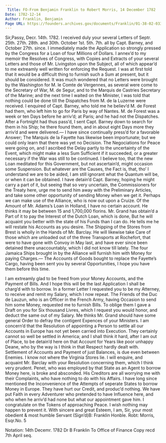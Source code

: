 ```yaml
---
 Title: FO-From Benjamin Franklin to Robert Morris, 14 December 1782
Date: 1782-12-14
Author: Franklin, Benjamin
Page URL: https://founders.archives.gov/documents/Franklin/01-38-02-0335
---
```


Sir,Passy, Decr. 14th. 1782.
I received duly your several Letters of Septr. 25th. 27th. 28th. and 30th. October 1st. 5th. 7th. all by Capt. Barney, and October 27th. since. I immediately made the Application so strongly pressed by the Congress for a Loan of four Millions of Dollars. I annex’d to my memoir the Resolves of Congress, with Copies and Extracts of your several Letters and those of Mr. Livingston upon the Subject, all of which appear’d to me extreamly well written for enforcing the Request. I was at first told that it would be a difficult thing to furnish such a Sum at present, but it should be considered. It was much wondered that no Letters were brought by the Washington for M. le Comte de Vergennes, as several were come to the Secretary of War, M. de Segur, and to the Marquis de Castries Secretary of the Marine; and the next time I waited on the Minister, I was told that nothing could be done till the Dispatches from M. de la Luzerne were received. I enquired of Capt. Barney, who told me he believ’d M. de Forest had them, who left him to go for Paris by way of Nantes. M. de Forest was a week or ten Days before he arriv’d; at Paris; and he had not the Dispatches. After a Fortnight had thus pass’d, I sent Capt. Barney down to search for them in his Ship; he there found them, and in about eight Days more they arriv’d and were delivered.— I have since continually press’d for a favorable Answer; The Marquis de la Fayette has likewise been importunate; but we could only learn that there was yet no Decision. The Negociations for Peace were going on, and I ascribed the Delay partly to the uncertainty of the Event, which might make a less Sum Sufficient if it succeeded, or a greater necessary if the War was still to be continued. I believe too, that the new Loan meditated for this Government, but not ascertain’d, might occasion some Suspension. But whatever are the Causes, the Fact is, that, tho’ I understand we are to be aided, I am still ignorant what the Quantum will be, or when it can be obtained. I have detain’d Capt. Barney, hoping he might carry a part of it, but seeing that so very uncertain, the Commissioners for the Treaty here, urge me to send him away with the Preliminary Articles, and take some other opportunity of sending Money when we get it. Perhaps we can make use of the Alliance, who is now out upon a Cruize.
Of the Amount of Mr. Adams’s Loan in Holland, I have no certain account. He thinks it may be between 15 and 1,700,000 florins. Mr. Grand has obtain’d a Part of it to pay the Interest of the Dutch Loan, which is done, But he will acquaint you better with the state of his Funds than I can do. He tells me he will restate his Accounts as you desire.
The Shipping of the Stores from Brest is wholly in the Hands of Mr. Barclay. He will likewise take Care of those which are unloaded out of the three Transports at Rochefort, that were to have gone with Convoy in May last, and have ever since been detained there unaccountably, which I did not know till lately. The four Jamaica Ships brought in by the Alliance will furnish him with Money for paying Charges.—
The Accounts of Goods bought to replace the Fayette’s Cargo, having been sent you by several Opportunities, I hope you have them before this time.

I am extreamly glad to be freed from your Money Accounts, and the Payment of Bills. And I hope this will be the last Application I shall be charg’d with to borrow. In a former Letter I requested you to be my Atterney, to receive and remit my Salary, which I now repeat. The Friends of the Duc de Lauzun, who is an Officer in the French Army, having Occasion to send him some Money, requested me to furnish Bills. To oblige them I gave a Draft on you for Six thousand Livres, which I request you would honor, and deduct the same out of my Salary. Me thinks Mr. Grand should have some general Order to defray the contigent Expences of your Ministers. I am concern’d that the Resolution of appointing a Person to settle all our Accounts in Europe has not yet been carried into Execution. They certainly cannot so well be settled in America; and I shall think it hard, after I am out of Place, to be detain’d here on that Account for Years like poor unhappy Deane, who by the way is I think in that Respect hardly dealt with. Settlement of Accounts and Payment of just Balances, is due even between Enemies.
I know not where the Virginia Stores lie. I will enquire, and acquaint Mr. Barclay with your Resolution concerning them, which I think very prudent.
Penet, who was employed by that State as an Agent to borrow Money here, is broke and absconded. His Creditors are all worrying me with their Complaints, who have nothing to do with his Affairs. I have long since mentioned the Inconvenience of the Attempts of seperate States to borrow Money in Europe. They have hurt our Credit, and produc’d nothing. We have put Faith in every Adventurer who pretended to have Influence here, and who when he arriv’d had none but what our appointment gave him.
I congratulate on the Tokens of approaching Peace. I wish nothing may happen to prevent it.
With sincere and great Esteem, I am, Sir, your most obedient & most humble Servant
(Sign’d)B: Franklin
Honble. Robt: Morris, Esqr.No. 5
 
Notation: 14th Decemr. 1782 Dr B Franklin To Office of Finance Copy recd 7th April seq.

